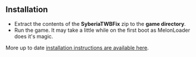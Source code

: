 ## Installation
- Extract the contents of the **SyberiaTWBFix** zip to the **game directory**.
- Run the game. It may take a little while on the first boot as MelonLoader does it's magic.

More up to date [installation instructions are available here](https://github.com/Lyall/SyberiaTWBFix#installation).
